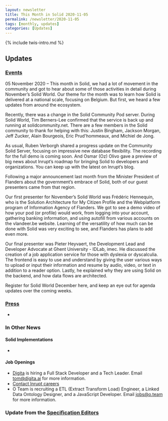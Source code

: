 ```yaml
---
layout: newsletter
title: This Month in Solid 2020-11-05
permalink: /newsletter/2020-11-05
tags: [monthly, updates]
categories: [Updates]
---
```

{% include twis-intro.md %}

## Updates

### [Events](https://solidproject.org/events)

05 November 2020 – This month in Solid, we had a lot of movement in the community and got to hear about some of those activities in detail during November’s Solid World. Our theme for the month was to learn how Solid is delivered at a national scale, focusing on Belgium. But first, we heard a few updates from around the ecosystem.

Recently, there was a change in the Solid Community Pod server. During Solid World, Tim Berners-Lee confirmed that the service is back up and running at solidcommunity.net. There are a few members in the Solid community to thank for helping with this: Justin Bingham, Jackson Morgan, Jeff Zucker, Alain Bourgeois, Eric Prud'hommeaux, and Michiel de Jong. 

As usual, Ruben Verborgh shared a progress update on the Community Solid Server, focusing on impressive new database flexibility. The recording for the full demo is coming soon. And Osmar (Oz) Olivo gave a preview of big news about Inrupt’s roadmap for bringing Solid to developers and organizations. You can keep up with the latest on Inrupt’s blog.

Following a major announcement last month from the Minister President of Flanders about the government’s embrace of Solid, both of our guest presenters came from that region.

Our first presenter for November’s Solid World was Frédéric Hennequin, who is the Solution Architecture for My Citizen Profile and the Webplatform program of Information Agency of Flanders. We got to see a demo video of how your pod (or profile) would work, from logging into your account, gathering banking information, and using autofill from various accounts on the vlandeer.be website. Learning of the versatility of how much can be done with Solid was very exciting to see, and Flanders has plans to add even more. 

Our final presenter was Pieter Heyvaert, the Development Lead and Developer Advocate at Ghent University - IDLab, imec. He discussed the creation of a job application service for those with dyslexia or dyscalculia. The frontend is easy to use and understand by giving the user various ways to upload or input their information and resume by audio, video, or text in addition to a reader option. Lastly, he explained why they are using Solid on the backend, and how data flows are architected. 

Register for Solid World December here, and keep an eye out for agenda updates over the coming weeks.

  
### [Press](https://solidproject.org/press)

* 

### In Other News

#### Solid Implementations

*

#### Job Openings
* [Digita](https://www.digita.ai/careers) is hiring a Full Stack Developer and a Tech Leader. Email tom@digita.ai for more information.
* [Contact Inrupt careers](https://inrupt.com/careers) 
* O Team is recruiting a ETL (Extract Transform Load) Engineer, a Linked Data Ontology Designer, and a JavaScript Developer. Email [jobs@o.team](mailto:jobs@o.team) for more information. 

### Update from the [Specification Editors](https://github.com/solid/process/blob/master/editors.md)
